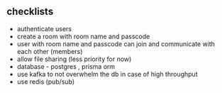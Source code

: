 ## checklists

- authenticate users
- create a room with room name and passcode
- user with room name and passcode can join and communicate with each other (members)
- allow file sharing (less priority for now)
- database - postgres , prisma orm
- use kafka to not overwhelm the db in case of high throughput
- use redis (pub/sub)
